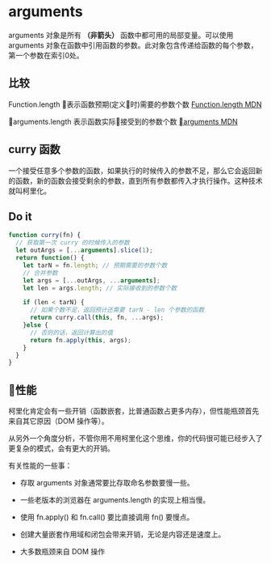 # arguments
arguments 对象是所有 **（非箭头）** 函数中都可用的局部变量。可以使用 arguments 对象在函数中引用函数的参数。此对象包含传递给函数的每个参数，第一个参数在索引0处。

## 比较
Function.length 表示函数预期(定义时)需要的参数个数
[Function.length MDN](https://developer.mozilla.org/en-US/docs/Web/JavaScript/Reference/Global_Objects/Function/length)

arguments.length 表示函数实际接受到的参数个数
[arguments MDN](https://developer.mozilla.org/zh-CN/docs/Web/JavaScript/Reference/Functions/arguments)

## curry 函数

一个接受任意多个参数的函数，如果执行的时候传入的参数不足，那么它会返回新的函数，新的函数会接受剩余的参数，直到所有参数都传入才执行操作。这种技术就叫柯里化。

## Do it

```javascript
function curry(fn) {
  // 获取第一次 curry 的时候传入的参数
  let outArgs = [...arguments].slice(1);
  return function() {
    let tarN = fn.length; // 预期需要的参数个数
    // 合并参数
    let args = [...outArgs, ...arguments];
    let len = args.length; // 实际接收到的参数个数

    if (len < tarN) {
      // 如果个数不足，返回预计还需要 tarN - len 个参数的函数
      return curry.call(this, fn, ...args);
    }else {
      // 否则的话，返回计算出的值
      return fn.apply(this, args);
    }
  }
}
```

## 性能
柯里化肯定会有一些开销（函数嵌套，比普通函数占更多内存），但性能瓶颈首先来自其它原因（DOM 操作等）。

从另外一个角度分析，不管你用不用柯里化这个思维，你的代码很可能已经步入了更复杂的模式，会有更大的开销。

有关性能的一些事：

- 存取 arguments 对象通常要比存取命名参数要慢一些。

- 一些老版本的浏览器在 arguments.length 的实现上相当慢。

- 使用 fn.apply() 和 fn.call() 要比直接调用 fn() 要慢点。

- 创建大量嵌套作用域和闭包会带来开销，无论是内容还是速度上。

- 大多数瓶颈来自 DOM 操作

